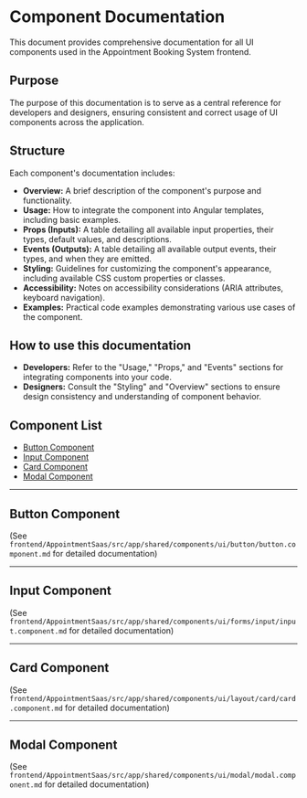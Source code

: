 # Component Documentation

This document provides comprehensive documentation for all UI components used in the Appointment Booking System frontend.

## Purpose

The purpose of this documentation is to serve as a central reference for developers and designers, ensuring consistent and correct usage of UI components across the application.

## Structure

Each component's documentation includes:
- **Overview:** A brief description of the component's purpose and functionality.
- **Usage:** How to integrate the component into Angular templates, including basic examples.
- **Props (Inputs):** A table detailing all available input properties, their types, default values, and descriptions.
- **Events (Outputs):** A table detailing all available output events, their types, and when they are emitted.
- **Styling:** Guidelines for customizing the component's appearance, including available CSS custom properties or classes.
- **Accessibility:** Notes on accessibility considerations (ARIA attributes, keyboard navigation).
- **Examples:** Practical code examples demonstrating various use cases of the component.

## How to use this documentation

- **Developers:** Refer to the "Usage," "Props," and "Events" sections for integrating components into your code.
- **Designers:** Consult the "Styling" and "Overview" sections to ensure design consistency and understanding of component behavior.

## Component List

- [Button Component](#button-component)
- [Input Component](#input-component)
- [Card Component](#card-component)
- [Modal Component](#modal-component)

---

## Button Component

(See `frontend/AppointmentSaas/src/app/shared/components/ui/button/button.component.md` for detailed documentation)

---

## Input Component

(See `frontend/AppointmentSaas/src/app/shared/components/ui/forms/input/input.component.md` for detailed documentation)

---

## Card Component

(See `frontend/AppointmentSaas/src/app/shared/components/ui/layout/card/card.component.md` for detailed documentation)

---

## Modal Component

(See `frontend/AppointmentSaas/src/app/shared/components/ui/modal/modal.component.md` for detailed documentation)